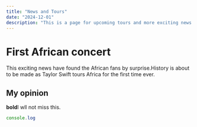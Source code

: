 ```yaml
---
title: "News and Tours"
date: "2024-12-01"
description: "This is a page for upcoming tours and more exciting news about Taylor Swift. Don't miss out!"
---
```


# First African concert

This exciting news have found the African fans by surprise.History is about to be made as Taylor Swift tours Africa for the first time ever.

## My opinion

 **bold**I wll not miss this.

```javascript
console.log
